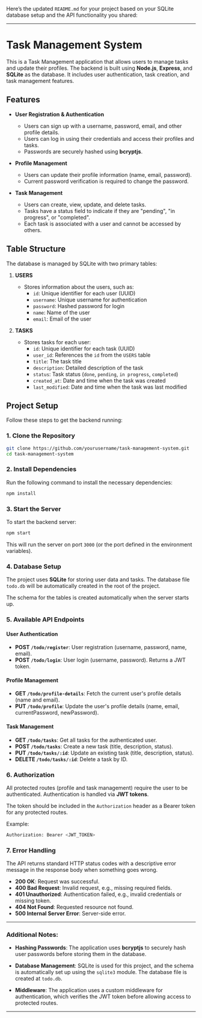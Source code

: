Here’s the updated `README.md` for your project based on your SQLite database setup and the API functionality you shared:

---

# Task Management System

This is a Task Management application that allows users to manage tasks and update their profiles. The backend is built using **Node.js**, **Express**, and **SQLite** as the database. It includes user authentication, task creation, and task management features.

## Features

- **User Registration & Authentication**
  - Users can sign up with a username, password, email, and other profile details.
  - Users can log in using their credentials and access their profiles and tasks.
  - Passwords are securely hashed using **bcryptjs**.

- **Profile Management**
  - Users can update their profile information (name, email, password).
  - Current password verification is required to change the password.

- **Task Management**
  - Users can create, view, update, and delete tasks.
  - Tasks have a status field to indicate if they are "pending", "in progress", or "completed".
  - Each task is associated with a user and cannot be accessed by others.

## Table Structure

The database is managed by SQLite with two primary tables:

1. **USERS**
    - Stores information about the users, such as:
        - `id`: Unique identifier for each user (UUID)
        - `username`: Unique username for authentication
        - `password`: Hashed password for login
        - `name`: Name of the user
        - `email`: Email of the user
    
2. **TASKS**
    - Stores tasks for each user:
        - `id`: Unique identifier for each task (UUID)
        - `user_id`: References the `id` from the `USERS` table
        - `title`: The task title
        - `description`: Detailed description of the task
        - `status`: Task status (`done`, `pending`, `in progress`, `completed`)
        - `created_at`: Date and time when the task was created
        - `last_modified`: Date and time when the task was last modified

## Project Setup

Follow these steps to get the backend running:

### 1. Clone the Repository

```bash
git clone https://github.com/yourusername/task-management-system.git
cd task-management-system
```

### 2. Install Dependencies

Run the following command to install the necessary dependencies:

```bash
npm install
```

### 3. Start the Server

To start the backend server:

```bash
npm start
```

This will run the server on port `3000` (or the port defined in the environment variables).

### 4. Database Setup

The project uses **SQLite** for storing user data and tasks. The database file `todo.db` will be automatically created in the root of the project.

The schema for the tables is created automatically when the server starts up.

### 5. Available API Endpoints

#### User Authentication

- **POST `/todo/register`**: User registration (username, password, name, email).
- **POST `/todo/login`**: User login (username, password). Returns a JWT token.

#### Profile Management

- **GET `/todo/profile-details`**: Fetch the current user's profile details (name and email).
- **PUT `/todo/profile`**: Update the user's profile details (name, email, currentPassword, newPassword).

#### Task Management

- **GET `/todo/tasks`**: Get all tasks for the authenticated user.
- **POST `/todo/tasks`**: Create a new task (title, description, status).
- **PUT `/todo/tasks/:id`**: Update an existing task (title, description, status).
- **DELETE `/todo/tasks/:id`**: Delete a task by ID.

### 6. Authorization

All protected routes (profile and task management) require the user to be authenticated. Authentication is handled via **JWT tokens**. 

The token should be included in the `Authorization` header as a Bearer token for any protected routes.

Example:

```bash
Authorization: Bearer <JWT_TOKEN>
```

### 7. Error Handling

The API returns standard HTTP status codes with a descriptive error message in the response body when something goes wrong.

- **200 OK**: Request was successful.
- **400 Bad Request**: Invalid request, e.g., missing required fields.
- **401 Unauthorized**: Authentication failed, e.g., invalid credentials or missing token.
- **404 Not Found**: Requested resource not found.
- **500 Internal Server Error**: Server-side error.

---

### Additional Notes:

- **Hashing Passwords**: The application uses **bcryptjs** to securely hash user passwords before storing them in the database.
  
- **Database Management**: SQLite is used for this project, and the schema is automatically set up using the `sqlite3` module. The database file is created at `todo.db`.

- **Middleware**: The application uses a custom middleware for authentication, which verifies the JWT token before allowing access to protected routes.

---